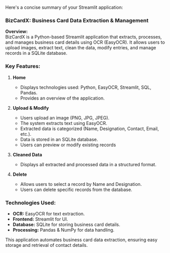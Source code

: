 Here's a concise summary of your Streamlit application:  

### **BizCardX: Business Card Data Extraction & Management**  

**Overview:**  
BizCardX is a Python-based Streamlit application that extracts, processes, and manages business card details using OCR (EasyOCR). It allows users to upload images, extract text, clean the data, modify entries, and manage records in a SQLite database.  

### **Key Features:**  

1. **Home**  
   - Displays technologies used: Python, EasyOCR, Streamlit, SQL, Pandas.  
   - Provides an overview of the application.  

2. **Upload & Modify**  
   - Users upload an image (PNG, JPG, JPEG).  
   - The system extracts text using EasyOCR.  
   - Extracted data is categorized (Name, Designation, Contact, Email, etc.).  
   - Data is stored in an SQLite database.  
   - Users can preview or modify existing records

3. **Cleaned Data**  
   - Displays all extracted and processed data in a structured format.  

4. **Delete**  
   - Allows users to select a record by Name and Designation.  
   - Users can delete specific records from the database.  

### **Technologies Used:**  
- **OCR:** EasyOCR for text extraction.  
- **Frontend:** Streamlit for UI.  
- **Database:** SQLite for storing business card details.  
- **Processing:** Pandas & NumPy for data handling.  

This application automates business card data extraction, ensuring easy storage and retrieval of contact details.
